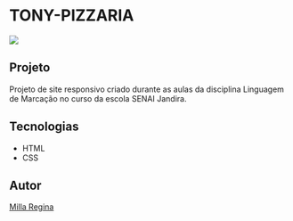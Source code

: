 # TONY-PIZZARIA

![](review.png)

## Projeto

Projeto de site responsivo criado durante as aulas da disciplina Linguagem de Marcação no curso da escola SENAI Jandira.

## Tecnologias

* HTML
* CSS

## Autor

[Milla Regina](https://www.linkedin.com/in/milla-regina-468020206/)
